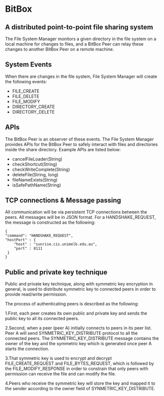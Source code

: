 # BitBox
## A distributed point-to-point file sharing system

The File System Manager monitors a given directory in the file system on a local machine for changes to files, and a BitBox Peer can relay these changes to another BitBox Peer on a remote machine. 


## System Events
When there are changes in the file system, File System Manager will create the following events:
- FILE_CREATE 
- FILE_DELETE
- FILE_MODIFY
- DIRECTORY_CREATE
- DIRECTORY_DELETE


## APIs
The BitBox Peer is an observer of these events. The File System Manager provides APIs for the BitBox Peer to safely interact with files and directories inside the share directory. Example APIs are listed below: 

- cancelFileLoader(String)
- checkShortcut(String)
- checkWriteComplete(String) 
- deleteFile(String, long)
- fileNameExists(String)
- isSafePathName(String)


## TCP connections & Message passing
All communication will be via persistent TCP connections between the peers. All messages will be in JSON format. For a HANDSHAKE_REQUEST, the message is constructed as the following:

```
{
"command": "HANDSHAKE_REQUEST",
"hostPort" : {
    "host" : "sunrise.cis.unimelb.edu.au",
    "port" : 8111
 }
}
```

## Public and private key technique
Public and private key technique, along with symmetric key encryption in general, is used to distribute symmetric key to connected peers in order to provide read/write permission.

The process of authenticating peers is described as the following:

1.First, each peer creates its own public and private key and sends the public key to all its connected peers.

2.Second, when a peer (peer A) initially connects to peers in its peer list. Peer A will send SYNMETRIC_KEY_DISTRIBUTE protocol to all the connected peers. The SYNMETRIC_KEY_DISTRIBUTE message contains the owner of the key and the symmetric key which is generated once peer A starts the connection. 

3.That symmetric key is used to encrypt and decrypt FILE_CREATE_REQUEST and FILE_BYTES_REQUEST, which is followed by the FILE_MODIFY_RESPONSE in order to constrain that only peers with permission can receive the file and can modify the file.

4.Peers who receive the symmetric key will store the key and mapped it to the sender according to the owner field 
of SYNMETRIC_KEY_DISTRIBUTE.

